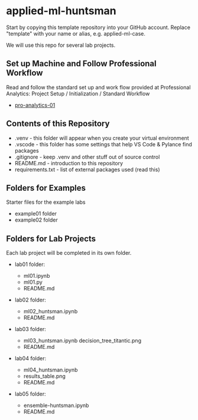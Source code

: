 # applied-ml-huntsman

Start by copying this template repository into your GitHub account. Replace "template" with your name or alias, e.g. applied-ml-case.

We will use this repo for several lab projects. 

## Set up Machine and Follow Professional Workflow

Read and follow the standard set up and work flow provided at Professional Analytics: Project Setup / Initialization / Standard Workflow

- [pro-analytics-01](https://github.com/denisecase/pro-analytics-01)

## Contents of this Repository

- .venv - this folder will appear when you create your virtual environment
- .vscode - this folder has some settings that help VS Code & Pylance find packages
- .gitignore - keep .venv and other stuff out of source control
- README.md - introduction to this repository
- requirements.txt - list of external packages used (read this)

## Folders for Examples

Starter files for the example labs

- example01 folder
- example02 folder

## Folders for Lab Projects

Each lab project will be completed in its own folder.

- lab01 folder:
   - ml01.ipynb 
   - ml01.py 
   - README.md 

- lab02 folder:
   - ml02_huntsman.ipynb
   - README.md

- lab03 folder:
   - ml03_huntsman.ipynb
   decision_tree_titantic.png
   - README.md

- lab04 folder:
   - ml04_huntsman.ipynb
   - results_table.png
   - README.md

- lab05 folder: 
   - ensemble-huntsman.ipynb
   - README.md


